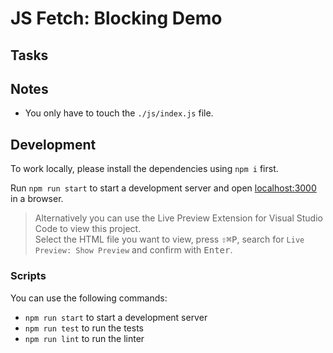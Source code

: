 # JS Fetch: Blocking Demo

## Tasks

## Notes

- You only have to touch the `./js/index.js` file.

## Development

To work locally, please install the dependencies using `npm i` first.

Run `npm run start` to start a development server and open [localhost:3000](http://localhost:3000) in a browser.

> Alternatively you can use the Live Preview Extension for Visual Studio Code to view this project.  
> Select the HTML file you want to view, press <kbd>⇧</kbd><kbd>⌘</kbd><kbd>P</kbd>, search for `Live Preview: Show Preview` and confirm with <kbd>Enter</kbd>.

### Scripts

You can use the following commands:

- `npm run start` to start a development server
- `npm run test` to run the tests
- `npm run lint` to run the linter
